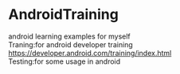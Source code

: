 # AndroidTraining
android learning examples for myself</br>
Traning:for android developer training https://developer.android.com/training/index.html</br>
Testing:for some usage in android</br>

